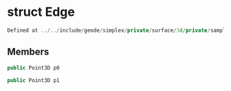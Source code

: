 # struct Edge

```cpp
Defined at ../../include/geode/simplex/private/surface/3d/private/sampler.h#25
```

## Members

```cpp
public Point3D p0

```

```cpp
public Point3D p1

```



